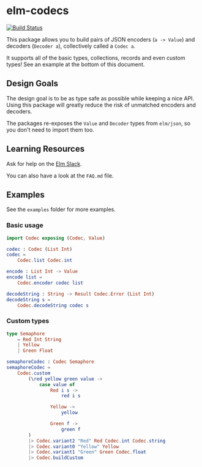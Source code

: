 # elm-codecs

[![Build Status](https://travis-ci.org/miniBill/elm-codec.svg?branch=master)](https://travis-ci.org/miniBill/elm-codec)

This package allows you to build pairs of JSON encoders (`a -> Value`) and decoders (`Decoder a`), collectively called a `Codec a`.

It supports all of the basic types, collections, records and even custom types! See an example at the bottom of this document.

## Design Goals

The design goal is to be as type safe as possible while keeping a nice API.
Using this package will greatly reduce the risk of unmatched encoders and decoders.

The packages re-exposes the `Value` and `Decoder` types from `elm/json`, so you don't need to import them too.

## Learning Resources

Ask for help on the [Elm Slack](https://elmlang.herokuapp.com/).

You can also have a look at the `FAQ.md` file.

## Examples
See the `examples` folder for more examples.

### Basic usage ###

```elm
import Codec exposing (Codec, Value)

codec : Codec (List Int)
codec =
    Codec.list Codec.int

encode : List Int -> Value
encode list =
    Codec.encoder codec list

decodeString : String -> Result Codec.Error (List Int)
decodeString s =
    Codec.decodeString codec s
```

### Custom types ###

```elm
type Semaphore
    = Red Int String
    | Yellow
    | Green Float

semaphoreCodec : Codec Semaphore
semaphoreCodec =
    Codec.custom
        (\red yellow green value ->
            case value of
                Red i s ->
                    red i s

                Yellow ->
                    yellow

                Green f ->
                    green f
        )
        |> Codec.variant2 "Red" Red Codec.int Codec.string
        |> Codec.variant0 "Yellow" Yellow
        |> Codec.variant1 "Green" Green Codec.float
        |> Codec.buildCustom
```
